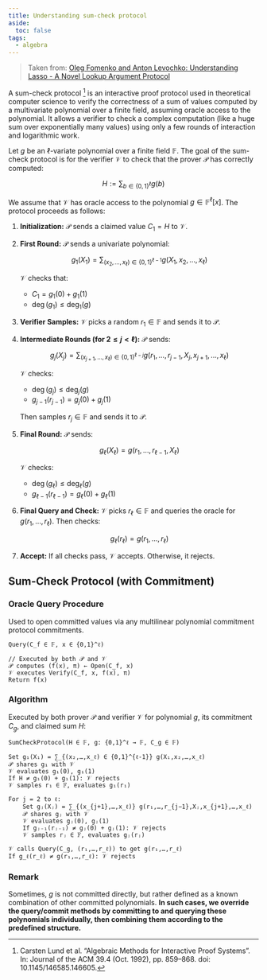 ```yaml
---
title: Understanding sum-check protocol
aside:
  toc: false
tags:
  - algebra
---
```



> Taken from: [Oleg Fomenko and Anton Levochko: Understanding Lasso - A Novel Lookup Argument Protocol](https://eprint.iacr.org/2025/1169)

A sum-check protocol [^Lund] is an interactive proof protocol used in
theoretical computer science to verify the correctness of a sum of values computed by a multivariate polynomial over a
finite field, assuming oracle access to the polynomial. It allows a verifier to check a complex computation (like a huge
sum over exponentially many values) using only a few rounds of interaction and logarithmic work.

Let $g$ be an $\ell$-variate polynomial over a finite field $\mathbb{F}$. The goal of the sum-check protocol is
for the verifier $\mathcal{V}$ to check that the prover $\mathcal{P}$ has correctly computed:

$$
H := \sum_{b \in \{0,1\}^\ell} g(b)
$$

We assume that $\mathcal{V}$ has oracle access to the polynomial $g \in \mathbb{F}^\ell[x]$. The protocol proceeds
as follows:

1. **Initialization:**
   $\mathcal{P}$ sends a claimed value $C_1 = H$ to $\mathcal{V}$.

2. **First Round:**
   $\mathcal{P}$ sends a univariate polynomial:

   $$
   g_1(X_1) = \sum_{(x_2,\dots,x_\ell) \in \{0,1\}^{\ell-1}} g(X_1, x_2, \dots, x_\ell)
   $$

   $\mathcal{V}$ checks that:

    * $C_1 = g_1(0) + g_1(1)$
    * $\deg(g_1) \le \deg_1(g)$

3. **Verifier Samples:**
   $\mathcal{V}$ picks a random $r_1 \in \mathbb{F}$ and sends it to $\mathcal{P}$.

4. **Intermediate Rounds (for $2 \le j < \ell$):**
   $\mathcal{P}$ sends:

   $$
   g_j(X_j) = \sum_{(x_{j+1},\dots,x_\ell) \in \{0,1\}^{\ell-j}} g(r_1, \dots, r_{j-1}, X_j, x_{j+1}, \dots, x_\ell)
   $$

   $\mathcal{V}$ checks:

    * $\deg(g_j) \le \deg_j(g)$
    * $g_{j-1}(r_{j-1}) = g_j(0) + g_j(1)$

   Then samples $r_j \in \mathbb{F}$ and sends it to $\mathcal{P}$.

5. **Final Round:**
   $\mathcal{P}$ sends:

   $$
   g_\ell(X_\ell) = g(r_1, \dots, r_{\ell-1}, X_\ell)
   $$

   $\mathcal{V}$ checks:

    * $\deg(g_\ell) \le \deg_\ell(g)$
    * $g_{\ell-1}(r_{\ell-1}) = g_\ell(0) + g_\ell(1)$

6. **Final Query and Check:**
   $\mathcal{V}$ picks $r_\ell \in \mathbb{F}$ and queries the oracle for $g(r_1, \dots, r_\ell)$. Then checks:

   $$
   g_\ell(r_\ell) = g(r_1, \dots, r_\ell)
   $$

7. **Accept:**
   If all checks pass, $\mathcal{V}$ accepts. Otherwise, it rejects.

## Sum-Check Protocol (with Commitment)

### Oracle Query Procedure

Used to open committed values via any multilinear polynomial commitment protocol commitments.

```text
Query(C_f ∈ 𝔽, x ∈ {0,1}^ℓ)

// Executed by both 𝒫 and 𝒱
𝒫 computes (f(x), π) ← Open(C_f, x)
𝒱 executes Verify(C_f, x, f(x), π)
Return f(x)
```

### Algorithm

Executed by both prover $\mathcal{P}$ and verifier $\mathcal{V}$ for polynomial $g$, its commitment $C_g$, and
claimed sum $H$:

```text
SumCheckProtocol(H ∈ 𝔽, g: {0,1}^ℓ → 𝔽, C_g ∈ 𝔽)

Set g₁(X₁) = ∑_{(x₂,…,x_ℓ) ∈ {0,1}^{ℓ-1}} g(X₁,x₂,…,x_ℓ)
𝒫 shares g₁ with 𝒱
𝒱 evaluates g₁(0), g₁(1)
If H ≠ g₁(0) + g₁(1): 𝒱 rejects
𝒱 samples r₁ ∈ 𝔽, evaluates g₁(r₁)

For j = 2 to ℓ:
    Set gⱼ(Xⱼ) = ∑_{(x_{j+1},…,x_ℓ)} g(r₁,…,r_{j−1},Xⱼ,x_{j+1},…,x_ℓ)
    𝒫 shares gⱼ with 𝒱
    𝒱 evaluates gⱼ(0), gⱼ(1)
    If gⱼ₋₁(rⱼ₋₁) ≠ gⱼ(0) + gⱼ(1): 𝒱 rejects
    𝒱 samples rⱼ ∈ 𝔽, evaluates gⱼ(rⱼ)

𝒱 calls Query(C_g, (r₁,…,r_ℓ)) to get g(r₁,…,r_ℓ)
If g_ℓ(r_ℓ) ≠ g(r₁,…,r_ℓ): 𝒱 rejects
```

### Remark

Sometimes, $g$ is not committed directly, but rather defined as a known combination of other committed polynomials.
**In such cases, we override the query/commit methods by committing to and querying these polynomials individually, then
combining them according to the predefined structure.**

[^Lund]: Carsten Lund et al. “Algebraic Methods for Interactive Proof Systems”. In: Journal of the ACM 39.4 (Oct. 1992), pp. 859–868. doi: 10.1145/146585.146605.
